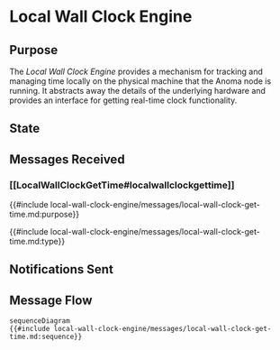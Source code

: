 <div class="engine">

# Local Wall Clock Engine

## Purpose

<!-- --8<-- [start:purpose] -->

The *Local Wall Clock Engine* provides a mechanism for tracking and managing time locally on the physical machine that the Anoma node is running.
It abstracts away the details of the underlying hardware and
provides an interface for getting real-time clock functionality. 

<!-- --8<-- [end:purpose] -->

## State


## Messages Received

### [[LocalWallClockGetTime#localwallclockgettime]]

{{#include local-wall-clock-engine/messages/local-wall-clock-get-time.md:purpose}}

{{#include local-wall-clock-engine/messages/local-wall-clock-get-time.md:type}}


## Notifications Sent


## Message Flow


 <!-- --8<-- [start:messages] -->
 ```mermaid
 sequenceDiagram
 {{#include local-wall-clock-engine/messages/local-wall-clock-get-time.md:sequence}}
 ```
 <!-- --8<-- [end:messages] -->

</div>